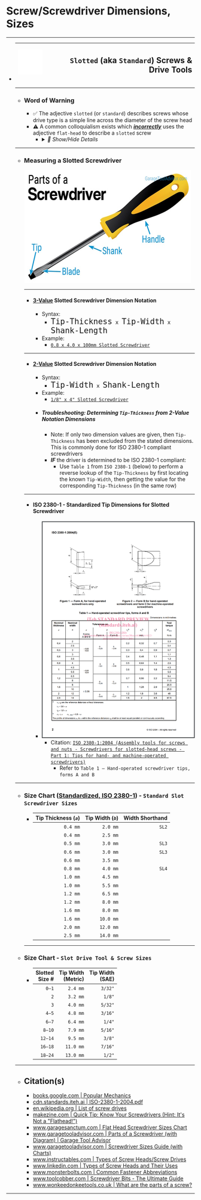 <!-- https://github.com/mcavallo-git/Coding/blob/main/hardware/screws-screwdrivers/slotted-standard_flathead-is-type-of-head_shape_dimensions-sizes.md -->

# Screw/Screwdriver Dimensions, Sizes

***

- | ![screw-head-slotted-icon.white.svg](images/screw-head-slotted-icon.white.svg) | <h2>`Slotted` (aka `Standard`) Screws & Drive Tools</h2> |
  | -----------------------------------------------------------------------------: | -------------------------------------------------------: |
  ***
  - ### Word of Warning
    - ✅ The adjective `slotted` (or `standard`) describes screws whose drive type is a simple line across the diameter of the screw head
    - ⚠️ A common colloquialism exists which <u>***incorrectly***</u> uses the adjective `flat-head` to describe a `slotted` screw
      - <details><summary><i>💬 Show/Hide Details</i></summary><p>

        - The prevalence of this misnomer drives the importance of understanding what a `flat-head` screw *actually* defines
        - ✅ The adjective `flat-head` defines a specific screw head/shank geometry which, once driven in, results in the screw head being fully flush ("flat") with the surface it was driven into (e.g. The screw doesn't stick out at all once it is screwed in)
          ![screw-head-types.jpg](images/screw-head-types.jpg)
        - Therefore, when discussing screws (and not just drivers), it is best to avoid usage of the term `flat-head` unless you're explicitly describing how flush a screw should mate with whatever it is being driven into
        </p></details>
  ***
  - ### Measuring a Slotted Screwdriver
      ![parts-of-a-screwdriver.jpg](images/parts-of-a-screwdriver.jpg)
      ***
      - #### <u>3-Value</u> Slotted Screwdriver Dimension Notation
        - Syntax:
          - <kbd><kbd style="font-size:150%">Tip-Thickness</kbd> x <kbd style="font-size:150%">Tip-Width</kbd> x <kbd style="font-size:150%">Shank-Length</kbd></kbd>
        - Example:
          - [`0.8 x 4.0 x 100mm Slotted Screwdriver`](https://www.amazon.com/s?k=0.8+x+4.0+x+100mm+Slotted+Screwdriver)
      ***
      - #### <u>2-Value</u> Slotted Screwdriver Dimension Notation
        - Syntax:
          - <kbd><kbd style="font-size:150%">Tip-Width</kbd> x <kbd style="font-size:150%">Shank-Length</kbd></kbd>
        - Example:
          - [`1/8" x 4" Slotted Screwdriver`](https://www.amazon.com/s?k=1%2F8%22+x+4%22+Slotted+Screwdriver)
        - ##### Troubleshooting: Determining `Tip-Thickness` from 2-Value Notation Dimensions
          - Note: If only two dimension values are given, then `Tip-Thickness` has been excluded from the stated dimensions. This is commonly done for ISO 2380-1 compliant screwdrivers
          - ***IF*** the driver is determined to be ISO 2380-1 compliant:
            - Use `Table 1` from `ISO 2380-1` (below) to perform a reverse lookup of the `Tip-Thickness` by first locating the known `Tip-Width`, then getting the value for the corresponding `Tip-Thickness` (in the same row)
      ***
    - #### ISO 2380-1 - Standardized Tip Dimensions for Slotted Screwdriver
      - [![slotted-screwdriver-tips_iso-2380-1.png](images/slotted-screwdriver-tips_iso-2380-1.png)](https://raw.githubusercontent.com/mcavallo-git/Coding/main/hardware/screws-screwdrivers/images/slotted-screwdriver-tips_iso-2380-1.png)
        - Citation: [`ISO 2380-1:2004 (Assembly tools for screws and nuts - Screwdrivers for slotted-head screws - Part 1: Tips for hand- and machine-operated screwdrivers)`](https://cdn.standards.iteh.ai/samples/35869/8172b254f966470ab774a4c0a99231a2/ISO-2380-1-2004.pdf)
          - Refer to `Table 1 — Hand-operated screwdriver tips, forms A and B`
  ***
  - ### Size Chart (<u>Standardized, ISO 2380-1</u>) - `Standard Slot Screwdriver Sizes`
    - | Tip Thickness (*`a`*) | Tip Width (*`b`*) | Width Shorthand |
      | --------------------: | ----------------: | --------------: |
      |              `0.4 mm` |          `2.0 mm` |           `SL2` |
      |              `0.4 mm` |          `2.5 mm` |                 |
      |              `0.5 mm` |          `3.0 mm` |           `SL3` |
      |              `0.6 mm` |          `3.0 mm` |           `SL3` |
      |              `0.6 mm` |          `3.5 mm` |                 |
      |              `0.8 mm` |          `4.0 mm` |           `SL4` |
      |              `1.0 mm` |          `4.5 mm` |                 |
      |              `1.0 mm` |          `5.5 mm` |                 |
      |              `1.2 mm` |          `6.5 mm` |                 |
      |              `1.2 mm` |          `8.0 mm` |                 |
      |              `1.6 mm` |          `8.0 mm` |                 |
      |              `1.6 mm` |         `10.0 mm` |                 |
      |              `2.0 mm` |         `12.0 mm` |                 |
      |              `2.5 mm` |         `14.0 mm` |                 |
    ***
  - ### Size Chart - `Slot Drive Tool & Screw Sizes`
    - | Slotted<br />Size # | Tip Width<br />(Metric) | Tip Width<br />(SAE) |
      | ------------------: | ----------------------: | -------------------: |
      |               `0–1` |                `2.4 mm` |              `3/32"` |
      |                 `2` |                `3.2 mm` |               `1/8"` |
      |                 `3` |                `4.0 mm` |              `5/32"` |
      |               `4–5` |                `4.8 mm` |              `3/16"` |
      |               `6–7` |                `6.4 mm` |               `1/4"` |
      |              `8–10` |                `7.9 mm` |              `5/16"` |
      |             `12–14` |                `9.5 mm` |               `3/8"` |
      |             `16–18` |               `11.0 mm` |              `7/16"` |
      |             `18–24` |               `13.0 mm` |               `1/2"` |
  ***
  - ## Citation(s)
    - [books.google.com | Popular Mechanics](https://books.google.com/books?id=R2YEAAAAMBAJ&pg=PA82#v=onepage&q&f=false)
    - [cdn.standards.iteh.ai | ISO-2380-1-2004.pdf](https://cdn.standards.iteh.ai/samples/35869/8172b254f966470ab774a4c0a99231a2/ISO-2380-1-2004.pdf)
    - [en.wikipedia.org | List of screw drives](https://en.wikipedia.org/wiki/List_of_screw_drives)
    - [makezine.com | Quick Tip: Know Your Screwdrivers (Hint: It's Not a "Flathead!")](https://makezine.com/article/workshop/quick-tip-know-your-screwdrivers-hint-its-not-called-a-flathead/)
    - [www.garagesanctum.com | Flat Head Screwdriver Sizes Chart](https://www.garagesanctum.com/size-chart/screwdriver-sizes-chart/#ftoc-heading-1)
    - [www.garagetooladvisor.com | Parts of a Screwdriver (with Diagram) | Garage Tool Advisor](https://www.garagetooladvisor.com/hand-tools/parts-of-a-screwdriver-diagram/)
    - [www.garagetooladvisor.com | Screwdriver Sizes Guide (with Charts)](https://www.garagetooladvisor.com/hand-tools/screwdriver-sizes/)
    - [www.instructables.com | Types of Screw Heads/Screw Drives](https://www.instructables.com/Types-of-Screw-Heads/)
    - [www.linkedin.com | Types of Screw Heads and Their Uses](https://www.linkedin.com/pulse/types-screw-heads-uses-%C3%BCnal-sevim)
    - [www.monsterbolts.com | Common Fastener Abbreviations](https://monsterbolts.com/pages/abbreviations)
    - [www.toolcobber.com | Screwdriver Bits - The Ultimate Guide](https://www.toolcobber.com.au/power-tools/drilling/accessories/screwdriver-bits/)
    - [www.wonkeedonkeetools.co.uk | What are the parts of a screw?](https://www.wonkeedonkeetools.co.uk/screws/what-are-the-parts-of-a-screw)
***
